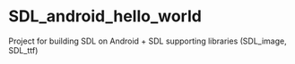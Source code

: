 # SDL_android_hello_world
Project for building SDL on Android + SDL supporting libraries (SDL_image, SDL_ttf)

